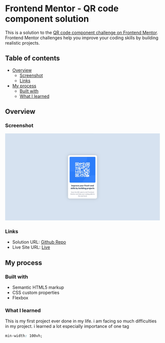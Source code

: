 # Frontend Mentor - QR code component solution

This is a solution to the [QR code component challenge on Frontend Mentor](https://www.frontendmentor.io/challenges/qr-code-component-iux_sIO_H). Frontend Mentor challenges help you improve your coding skills by building realistic projects. 

## Table of contents

- [Overview](#overview)
  - [Screenshot](#screenshot)
  - [Links](#links)
- [My process](#my-process)
  - [Built with](#built-with)
  - [What I learned](#what-i-learned)


## Overview

### Screenshot

![screenshot](./screenshot.jpg)


### Links

- Solution URL: [Github Repo](https://github.com/sakthivel-01/responsive-qr-code.git)
- Live Site URL: [Live](https://sakthivel-01.github.io/responsive-qr-code/)

## My process

### Built with

- Semantic HTML5 markup
- CSS custom properties
- Flexbox


### What I learned

This is my first project ever done in my life. i am facing so much difficulties in my project. i learned a lot especially importance of one tag

```css
min-width: 100vh;
```
